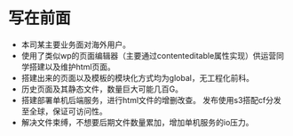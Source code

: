 # 写在前面
- 本司某主要业务面对海外用户。
- 使用了类似wp的页面编辑器（主要通过contenteditable属性实现）供运营同学搭建以及维护html页面。
- 搭建出来的页面以及模板的模块化方式均为global，无工程化前科。 
- 历史页面及其静态文件，数量巨大可能几百G。
- 搭建部署单机后端服务，进行html文件的增删改查。 发布使用s3搭配cf分发至全球，保证可访问性。
- 解决文件束缚，不想要后期文件数量累加，增加单机服务的io压力。

